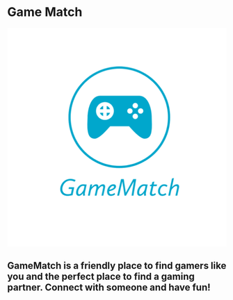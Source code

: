 # Game Match

![Logo](https://github.com/Miguel22247/GameMatch/blob/Testing/public/icons/GameMatch.png?raw=true)

## GameMatch is a friendly place to find gamers like you and the perfect place to find a gaming partner. Connect with someone and have fun!


